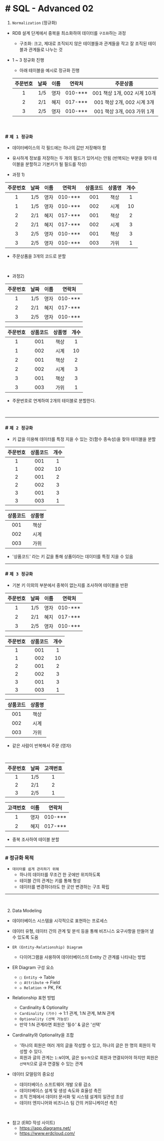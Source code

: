 # # SQL - Advanced 02

1. `Normalization` (정규화)
- RDB 설계 단계에서 중복을 최소화하여 데이터를 `구조화`하는 과정
    - 구조화: 크고, 제대로 조직되지 않은 테이블들과 관계들을 작고 잘 조직된 테이블과 관계들로 나누는 것
- 1 ~ 3 정규화 진행
    - 아래 테이블을 예시로 정규화 진행

    |주문번호|날짜|이름|연락처|주문상품|
    |:---:|:---:|:---:|:---:|:---:|
    |1|1/5|영자|010-***|001 책상 1개, 002 시계 10개|
    |2|2/1|혜지|017-***|001 책상 2개, 002 시계 3개|
    |3|2/5|영자|010-***|001 책상 3개, 003 가위 1개|

<br>

### # `제 1 정규화`

- 데이터베이스의 각 필드에는 하나의 값만 저장해야 함
- 유사하게 정보를 저장하는 두 개의 필드가 있어서는 안됨 (반복되는 부분을 찾아 테이블을 분할하고 기본키가 될 필드를 작성)

- 과정 1)
    
|주문번호|날짜|이름|연락처|상품코드|상품명|개수|
|:---:|:---:|:---:|:---:|:---:|:---:|:---:|
|1|1/5|영자|010-***|001|책상|1|
|1|1/5|영자|010-***|002|시계|10|
|2|2/1|혜지|017-***|001|책상|2|
|2|2/1|혜지|017-***|002|시계|3|
|3|2/5|영자|010-***|001|책상|3|
|3|2/5|영자|010-***|003|가위|1|

- 주문상품을 3개의 코드로 분할

<br>

- 과정2)

|주문번호|날짜|이름|연락처|
|:---:|:---:|:---:|:---:|
|1|1/5|영자|010-***|
|2|2/1|혜지|017-***|
|3|2/5|영자|010-***|

|주문번호|상품코드|상품명|개수|
|:---:|:---:|:---:|:---:|
|1|001|책상|1|
|1|002|시계|10|
|2|001|책상|2|
|2|002|시계|3|
|3|001|책상|3|
|3|003|가위|1|

- 주문번호로 연계하여 2개의 테이블로 분할한다.

<br>

--------------------------------------------

### # `제 2 정규화`
- 키 값을 이용해 데이터를 특정 지을 수 있는 것(함수 종속성)을 찾아 테이블을 분할

|주문번호|상품코드|개수|
|:---:|:---:|:---:|
|1|001|1|
|1|002|10|
|2|001|2|
|2|002|3|
|3|001|3|
|3|003|1|

|상품코드|상품명|
|:---:|:---:|
|001|책상|
|002|시계|
|003|가위|

- '상품코드' 라는 키 값을 통해 상품이라는 데이터를 특정 지을 수 있음

--------------------------------------------

### # `제 3 정규화`
- 기본 키 이외의 부분에서 중복이 없는지를 조사하여 테이블을 반환

|주문번호|날짜|이름|연락처|
|:---:|:---:|:---:|:---:|
|1|1/5|영자|010-***|
|2|2/1|혜지|017-***|
|3|2/5|영자|010-***|

|주문번호|상품코드|개수|
|:---:|:---:|:---:|
|1|001|1|
|1|002|10|
|2|001|2|
|2|002|3|
|3|001|3|
|3|003|1|

|상품코드|상품명|
|:---:|:---:|
|001|책상|
|002|시계|
|003|가위|

- 같은 사람이 반복해서 주문 (영자)

<br>

|주문번호|날짜|고객번호|
|:---:|:---:|:---:|
|1|1/5|1|
|2|2/1|2|
|3|2/5|1|

|고객번호|이름|연락처|
|:---:|:---:|:---:|
|1|영자|010-***|
|2|혜지|017-***|

- 중복 조사하여 테이블 분할

-------------------------------------------

### # 정규화 목적
- `데이터를 쉽게 관리하기 위해`
    - 하나의 데이터를 무조건 한 곳에만 위치하도록
    - 테이블 간의 관계는 키를 통해 형성
    - 데이터를 변경하더라도 한 곳만 변경하는 구조 확립

-------------------------------------------
<br>

2. Data Modeling
- 데이터베이스 시스템을 시각적으로 표현하는 프로세스
- 데이터 유형, 데이터 간의 관계 및 분석 등을 통해 비즈니스 요구사항을 만들어 낼 수 있도록 도움
- `ER (Entity-Relationship) Diagram`
    - 다이어그램을 사용하여 데이터베이스의 Entity 간 관계를 나타내는 방법
- ER Diagram 구성 요소
    - `□ Entity` -> Table
    - `○ Attribute` -> Field
    - `◇ Relation` -> PK, FK

- Relationship 표현 방법
    - Cardinality & Optionality
    - `Cardinality (기수)` -> 1:1 관계, 1:N 관계, M:N 관계
    - `Optionality (선택 가능성)`
    - 만약 1:N 관계라면 회원은 '필수' & 글은 '선택'
- Cardinality와 Optionality을 조합
    - '하나의 회원은 여러 개의 글을 작성할 수 있고, 하나의 글은 한 명의 회원이 작성할 수 있다.
    - 회원과 글의 관계는 `1:N`이며, 글은 `필수적`으로 회원과 연결되어야 하지만 회원은 `선택적`으로 글과 연결될 수 있는 관계
- 데이터 모델링의 중요성
    - 데이터베이스 소프트웨어 개발 오류 감소
    - 데이터베이스 설계 및 생성 속도와 효율성 촉진
    - 조직 전체에서 데이터 문서화 및 시스템 설계의 일관성 조성
    - 데이터 엔지니어와 비즈니스 팀 간의 커뮤니케이션 촉진

<br>

- 참고 (ERD 작성 사이트)
    - https://app.diagrams.net/
    - https://www.erdcloud.com/

    